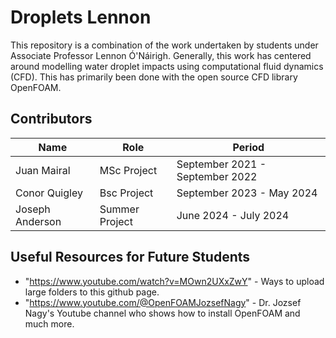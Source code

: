 # Droplets Lennon

This repository is a combination of the work undertaken by students under Associate Professor Lennon Ó'Náirigh. Generally, this work has centered around modelling water droplet impacts using computational fluid dynamics (CFD). This has primarily been done with the open source CFD library OpenFOAM.  

## Contributors

| Name                  | Role       | Period       |
|-----------------------|---------------|------------|
| Juan Mairal              | MSc Project     | September 2021 - September 2022   |
| Conor Quigley            | Bsc Project     | September 2023 - May 2024 |
| Joseph Anderson           | Summer Project     | June 2024 - July 2024   |

## Useful Resources for Future Students

- "https://www.youtube.com/watch?v=MOwn2UXxZwY" - Ways to upload large folders to this github page.
- "https://www.youtube.com/@OpenFOAMJozsefNagy" - Dr. Jozsef Nagy's Youtube channel who shows how to install OpenFOAM and much more. 
